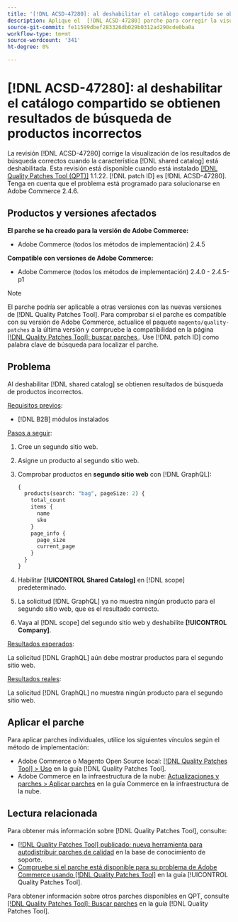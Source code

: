 ```yaml
---
title: '[!DNL ACSD-47280]: al deshabilitar el catálogo compartido se obtienen resultados de búsqueda de productos incorrectos'
description: Aplique el  [!DNL ACSD-47280] parche para corregir la visualización de los resultados de búsqueda correctos cuando la función de catálogo compartido esté deshabilitada.
source-git-commit: fe11599dbef283326db029b0312ad290cde0ba0a
workflow-type: tm+mt
source-wordcount: '341'
ht-degree: 0%

---
```


# [!DNL ACSD-47280]: al deshabilitar el catálogo compartido se obtienen resultados de búsqueda de productos incorrectos

La revisión [!DNL ACSD-47280] corrige la visualización de los resultados de búsqueda correctos cuando la característica [!DNL shared catalog] está deshabilitada. Esta revisión está disponible cuando está instalado [[!DNL Quality Patches Tool (QPT)]](https://experienceleague.adobe.com/en/docs/commerce-knowledge-base/kb/announcements/commerce-announcements/magento-quality-patches-released-new-tool-to-self-serve-quality-patches) 1.1.22. [!DNL patch ID] es [!DNL ACSD-47280]. Tenga en cuenta que el problema está programado para solucionarse en Adobe Commerce 2.4.6.

## Productos y versiones afectados

**El parche se ha creado para la versión de Adobe Commerce:**
* Adobe Commerce (todos los métodos de implementación) 2.4.5

**Compatible con versiones de Adobe Commerce:**
* Adobe Commerce (todos los métodos de implementación) 2.4.0 - 2.4.5-p1

>[!NOTE]
>
>El parche podría ser aplicable a otras versiones con las nuevas versiones de [!DNL Quality Patches Tool]. Para comprobar si el parche es compatible con su versión de Adobe Commerce, actualice el paquete `magento/quality-patches` a la última versión y compruebe la compatibilidad en la página [[!DNL Quality Patches Tool]: buscar parches ](https://experienceleague.adobe.com/tools/commerce-quality-patches/index.html). Use [!DNL patch ID] como palabra clave de búsqueda para localizar el parche.

## Problema

Al deshabilitar [!DNL shared catalog] se obtienen resultados de búsqueda de productos incorrectos.

<u>Requisitos previos</u>:

* [!DNL B2B] módulos instalados

<u>Pasos a seguir</u>:

1. Cree un segundo sitio web.
1. Asigne un producto al segundo sitio web.
1. Comprobar productos en **segundo sitio web** con [!DNL GraphQL]:

   ```GraphQL
   {
     products(search: "bag", pageSize: 2) {
       total_count
       items {
         name
         sku
       }
       page_info {
         page_size
         current_page
       }
     }
   }
   ```

1. Habilitar **[!UICONTROL Shared Catalog]** en [!DNL scope] predeterminado.
1. La solicitud [!DNL GraphQL] ya no muestra ningún producto para el segundo sitio web, que es el resultado correcto.
1. Vaya al [!DNL scope] del segundo sitio web y deshabilite **[!UICONTROL Company]**.

<u>Resultados esperados</u>:

La solicitud [!DNL GraphQL] aún debe mostrar productos para el segundo sitio web.

<u>Resultados reales</u>:

La solicitud [!DNL GraphQL] no muestra ningún producto para el segundo sitio web.

## Aplicar el parche

Para aplicar parches individuales, utilice los siguientes vínculos según el método de implementación:

* Adobe Commerce o Magento Open Source local: [[!DNL Quality Patches Tool] > Uso](/help/tools/quality-patches-tool/usage.md) en la guía [!DNL Quality Patches Tool].
* Adobe Commerce en la infraestructura de la nube: [Actualizaciones y parches > Aplicar parches](https://experienceleague.adobe.com/docs/commerce-cloud-service/user-guide/develop/upgrade/apply-patches.html) en la guía Commerce en la infraestructura de la nube.

## Lectura relacionada

Para obtener más información sobre [!DNL Quality Patches Tool], consulte:

* [[!DNL Quality Patches Tool] publicado: nueva herramienta para autodistribuir parches de calidad](https://experienceleague.adobe.com/en/docs/commerce-knowledge-base/kb/announcements/commerce-announcements/magento-quality-patches-released-new-tool-to-self-serve-quality-patches) en la base de conocimiento de soporte.
* [Compruebe si el parche está disponible para su problema de Adobe Commerce usando [!DNL Quality Patches Tool]](/help/tools/quality-patches-tool/patches-available-in-qpt/check-patch-for-magento-issue-with-magento-quality-patches.md) en la guía [!UICONTROL Quality Patches Tool].


Para obtener información sobre otros parches disponibles en QPT, consulte [[!DNL Quality Patches Tool]: Buscar parches](https://experienceleague.adobe.com/tools/commerce-quality-patches/index.html) en la guía [!DNL Quality Patches Tool].

